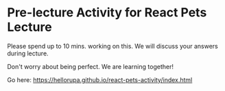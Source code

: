 # Pre-lecture Activity for React Pets Lecture

Please spend up to 10 mins. working on this. We will discuss your answers during lecture.

Don't worry about being perfect. We are learning together!

Go here: 
https://hellorupa.github.io/react-pets-activity/index.html
